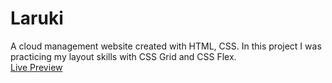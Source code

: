 # Laruki
A cloud management website created with HTML, CSS. In this project I was practicing my layout skills with CSS Grid and CSS Flex. <br />
<a href="https://calm-snickerdoodle-8a1fdf.netlify.app/">Live Preview</a>
